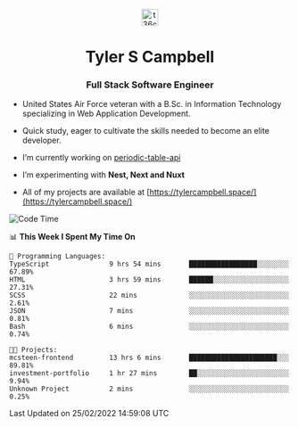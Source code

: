 <p align="center">
<a href="https://www.linkedin.com/in/t36campbell" target="blank"><img align="center" src="https://ik.imagekit.io/t36campbell/Portfolio/linkedin.png.original_m8bbGgPh6.png" alt="t36campbell" height="30" width="30" /></a>
</p>
<h1 align="center">Tyler S Campbell</h1>
<h3 align="center">Full Stack Software Engineer</h3>

* United States Air Force veteran with a B.Sc. in Information Technology specializing in Web Application Development. 

* Quick study, eager to cultivate the skills needed to become an elite developer.

* I’m currently working on [periodic-table-api](https://github.com/t36campbell/periodic-table-api)

* I’m experimenting with **Nest, Next and Nuxt**

* All of my projects are available at [https://tylercampbell.space/](https://tylercampbell.space/)

<!--START_SECTION:waka-->
![Code Time](http://img.shields.io/badge/Code%20Time-1%2C443%20hrs%2057%20mins-blue)

📊 **This Week I Spent My Time On** 

```text
💬 Programming Languages: 
TypeScript               9 hrs 54 mins       █████████████████░░░░░░░░   67.89% 
HTML                     3 hrs 59 mins       ██████░░░░░░░░░░░░░░░░░░░   27.31% 
SCSS                     22 mins             ░░░░░░░░░░░░░░░░░░░░░░░░░   2.61% 
JSON                     7 mins              ░░░░░░░░░░░░░░░░░░░░░░░░░   0.81% 
Bash                     6 mins              ░░░░░░░░░░░░░░░░░░░░░░░░░   0.74%

🐱‍💻 Projects: 
mcsteen-frontend         13 hrs 6 mins       ██████████████████████░░░   89.81% 
investment-portfolio     1 hr 27 mins        ██░░░░░░░░░░░░░░░░░░░░░░░   9.94% 
Unknown Project          2 mins              ░░░░░░░░░░░░░░░░░░░░░░░░░   0.25%

```


 Last Updated on 25/02/2022 14:59:08 UTC
<!--END_SECTION:waka-->
